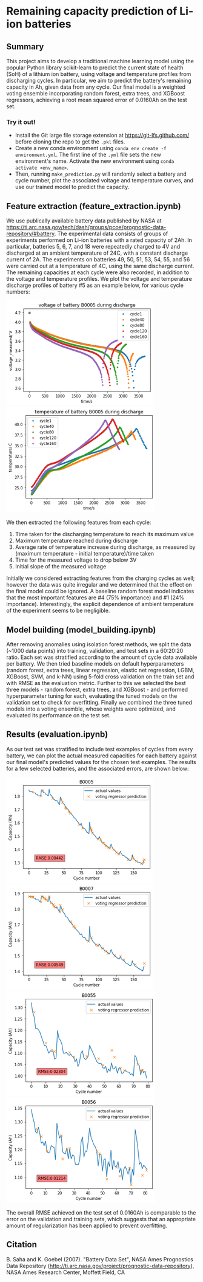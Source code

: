 # Remaining capacity prediction of Li-ion batteries

## Summary

This project aims to develop a traditional machine learning model using the popular Python library scikit-learn to predict the current state of health (SoH) of a lithium ion battery, using voltage and temperature profiles from discharging cycles. In particular, we aim to predict the battery's remaining capacity in Ah, given data from any cycle. Our final model is a weighted voting ensemble incorporating random forest, extra trees, and XGBoost regressors, achieving a root mean squared error of 0.0160Ah on the test set.

### Try it out!

- Install the Git large file storage extension at https://git-lfs.github.com/ before cloning the repo to get the ```.pkl``` files. 
- Create a new conda environment using ```conda env create -f environment.yml```. The first line of the ```.yml``` file sets the new environment's name. Activate the new environment using ```conda activate <env_name>```.
- Then, running ```make_prediction.py``` will randomly select a battery and cycle number, plot the associated voltage and temperature curves, and use our trained model to predict the capacity.

## Feature extraction (feature_extraction.ipynb)

We use publically available battery data published by NASA at https://ti.arc.nasa.gov/tech/dash/groups/pcoe/prognostic-data-repository/#battery. The experimental data consists of groups of experiments performed on Li-ion batteries with a rated capacity of 2Ah. In particular, batteries 5, 6, 7, and 18 were repeatedly charged to 4V and discharged at an ambient temperature of 24C, with a constant discharge current of 2A. The experiments on batteries 49, 50, 51, 53, 54, 55, and 56 were carried out at a temperature of 4C, using the same discharge current. The remaining capacities at each cycle were also recorded, in addition to the voltage and temperature profiles. We plot the voltage and temperature discharge profiles of battery #5 as an example below, for various cycle numbers:

![Figure 1](Image/voltage_B0005.png?raw=true "Figure 1: Discharging voltage profile of a typical battery at various cycle numbers")
![Figure 2](Image/temp_B0005.png?raw=true "Figure 2: Discharging temperature profile of a typical battery at various cycle numbers")

We then extracted the following features from each cycle:
1.	Time taken for the discharging temperature to reach its maximum value
2.	Maximum temperature reached during discharge
3.	Average rate of temperature increase during discharge, as measured by (maximum temperature - initial temperature)/time taken
4.	Time for the measured voltage to drop below 3V
5.	Initial slope of the measured voltage

Initially we considered extracting features from the charging cycles as well; however the data was quite irregular and we determined that the effect on the final model could be ignored. A baseline random forest model indicates that the most important features are #4 (75% importance) and #1 (24% importance). Interestingly, the explicit dependence of ambient temperature of the experiment seems to be negligible.

## Model building (model_building.ipynb)

After removing anomalies using isolation forest methods, we split the data (~1000 data points) into training, validation, and test sets in a 60:20:20 ratio. Each set was stratified according to the amount of cycle data available per battery. We then tried baseline models on default hyperparameters (random forest, extra trees, linear regression, elastic net regression, LGBM, XGBoost, SVM, and k-NN) using 5-fold cross validation on the train set and with RMSE as the evaluation metric. Further to this we selected the best three models - random forest, extra trees, and XGBoost - and performed hyperparameter tuning for each, evaluating the tuned models on the validation set to check for overfitting. Finally we combined the three tuned models into a voting ensemble, whose weights were optimized, and evaluated its performance on the test set.

## Results (evaluation.ipynb)

As our test set was stratified to include test examples of cycles from every battery, we can plot the actual measured capacities for each battery against our final model's predicted values for the chosen test examples. The results for a few selected batteries, and the associated errors, are shown below:

![Figure 3](Image/result_B0005.png?raw=true "Figure 3: Battery #5 predicted vs. actual capacities")
![Figure 4](Image/result_B0007.png?raw=true "Figure 4: Battery #7 predicted vs. actual capacities")
![Figure 5](Image/result_B0055.png?raw=true "Figure 5: Battery #55 predicted vs. actual capacities")
![Figure 6](Image/result_B0056.png?raw=true "Figure 6: Battery #56 predicted vs. actual capacities")

The overall RMSE achieved on the test set of 0.0160Ah is comparable to the error on the validation and training sets, which suggests that an appropriate amount of regularization has been applied to prevent overfitting.

## Citation

B. Saha and K. Goebel (2007). "Battery Data Set", NASA Ames Prognostics Data Repository (http://ti.arc.nasa.gov/project/prognostic-data-repository), NASA Ames Research Center, Moffett Field, CA
